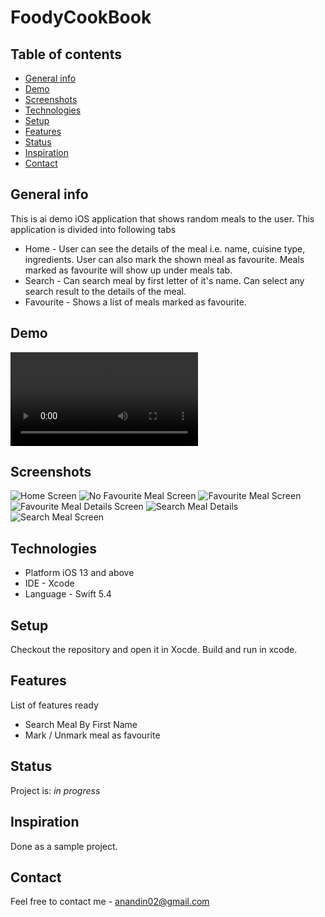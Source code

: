 # FoodyCookBook

## Table of contents
* [General info](#general-info)
* [Demo](#screenshots)
* [Screenshots](#screenshots)
* [Technologies](#technologies)
* [Setup](#setup)
* [Features](#features)
* [Status](#status)
* [Inspiration](#inspiration)
* [Contact](#contact)

## General info
This is ai demo iOS application that shows random meals to the user. This application is divided into  following tabs 
* Home - User can see the details of the meal i.e. name, cuisine type, ingredients. User can also mark the shown meal as favourite. Meals marked as favourite will show up under meals tab.
* Search - Can search meal by first letter of it's name. Can select any search result to the details of the meal.
* Favourite - Shows a list of meals marked as favourite.


## Demo
![Demo Video](./Demo/FoodyCookBook.MP4 "FoodyCookBook Demo Video")

## Screenshots

![Home Screen](./img/Home_Scren.png?raw=true "3. Home Screen")
![No Favourite Meal Screen](./img/No_Favourite_Meal.png?raw=true "4. No Connection Screen")
![Favourite Meal Screen](./img/Favourite.png?raw=true "5. Delete Employee Screen")
![Favourite Meal Details Screen](./img/Favourite_Meal_Details.png?raw=true "6. Confirm Delete Employee Screen")
![Search Meal Details](./img/Search_Meal_Details.png?raw=true "7. Sort Employee List")
![Search Meal Screen](./img/Search_Meal.png?raw=true "8. Employee Detail Screent")


## Technologies
* Platform iOS 13 and above
* IDE - Xcode
* Language - Swift 5.4


## Setup
Checkout the repository and open it in Xocde. Build and run in xcode.

## Features
List of features ready 
* Search Meal By First Name
* Mark / Unmark meal as favourite


## Status
Project is: _in progress_

## Inspiration
Done as a sample project.

## Contact
Feel free to contact me - anandin02@gmail.com
